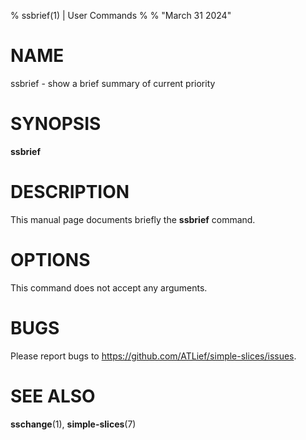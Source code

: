 % ssbrief(1) | User Commands
%
% "March 31 2024"

# NAME

ssbrief - show a brief summary of current priority

# SYNOPSIS

**ssbrief**

# DESCRIPTION

This manual page documents briefly the **ssbrief** command.

# OPTIONS

This command does not accept any arguments.

# BUGS

Please report bugs to https://github.com/ATLief/simple-slices/issues.

# SEE ALSO

**sschange**(1), **simple-slices**(7)

